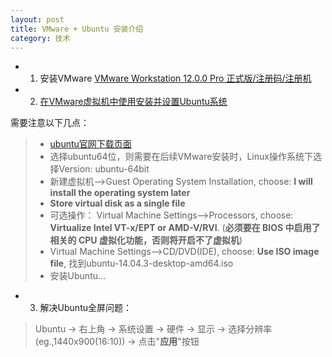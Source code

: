 ```yaml
---
layout: post
title: VMware + Ubuntu 安装介绍
category: 技术
---
```


* 1. 安装VMware [VMware Workstation 12.0.0 Pro 正式版/注册码/注册机](http://www.52pojie.cn/forum.php?mod=viewthread&tid=405618&page=1 "VMware")

* 2. [在VMware虚拟机中使用安装并设置Ubuntu系统](http://jingyan.baidu.com/article/14bd256e0ca52ebb6d26129c.html "Ubuntu")

需要注意以下几点：
> * [ubuntu官网下载页面](http://www.ubuntu.com/download/desktop "ubuntu")
> * 选择ubuntu64位，则需要在后续VMware安装时，Linux操作系统下选择Version: ubuntu-64bit
> * 新建虚拟机-->Guest Operating System Installation,  choose: **I will install the operating system later**
> * **Store virtual disk as a single file**
> * 可选操作： Virtual Machine Settings-->Processors, choose: **Virtualize Intel VT-x/EPT or AMD-V/RVI**. (**必须要在 BIOS 中启用了相关的 CPU 虚拟化功能，否则将开启不了虚拟机**)
> * Virtual Machine Settings-->CD/DVD(IDE), choose: **Use ISO image file**, 找到ubuntu-14.04.3-desktop-amd64.iso
> * 安装Ubuntu...

* 3. 解决Ubuntu全屏问题：

> Ubuntu -> 右上角 -> 系统设置 -> 硬件 -> 显示 -> 选择分辨率(eg.,1440x900(16:10)) -> 点击"**应用**"按钮
